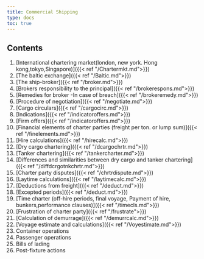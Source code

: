 ```yaml
---
title: Commercial Shipping 
type: docs
toc: true
---
```

## Contents

1. [International chartering market(london, new york. Hong kong,tokyo,Singapore)]({{< ref "/Chartermkt.md">}})
2. [The baltic exchange]({{< ref "/Baltic.md">}})
3. [The ship-broker]({{< ref "/broker.md">}})
4. [Brokers responsibility to the principal]({{< ref "/brokerespons.md">}})
5. [Remedies for broker -In case of breach]({{< ref "/brokeremedy.md">}})
6. [Procedure of negotiation]({{< ref "/negotiate.md">}})
7. [Cargo circulars]({{< ref "/cargocirc.md">}})
8. [Indications]({{< ref "/indicatoroffers.md">}})
9. [Firm offers]({{< ref "/indicatoroffers.md">}})
10. [Financial elements of charter parties (freight per ton. or lump sum)]({{< ref "/finelements.md">}})
11. [Hire  calculations]({{< ref "/hirecalc.md">}})
12. [Dry cargo chartering]({{< ref "/dcargochrtr.md">}})
13. [Tanker chartering]({{< ref "/tankercharter.md">}})
14. [Differences and similarities between dry cargo and tanker chartering]({{< ref "/diffdcrgotnkchrtr.md">}})
15.  [Charter party disputes]({{< ref "/chrtrdispute.md">}})    
16.  [Laytime calculations]({{< ref "/laytimecalc.md">}})
17.  [Deductions from freight]({{< ref "/deduct.md">}})
18.  [Excepted periods]({{< ref "/deduct.md">}})
19.  [Time charter (off-hire periods, final voyage, Payment of hire, bunkers,performance clauses)]({{< ref "/timecls.md">}})
21.  [Frustration of charter party]({{< ref "/frustrate">}})
22.  [Calculation of demurrage]({{< ref "/demurrcalc.md">}})
23.  [Voyage estimate and calculations]({{< ref "/Voyestimate.md">}})
24.  Container operations
25.  Passenger operations
26.  Bills of lading
27.  Post-fixture actions
     
